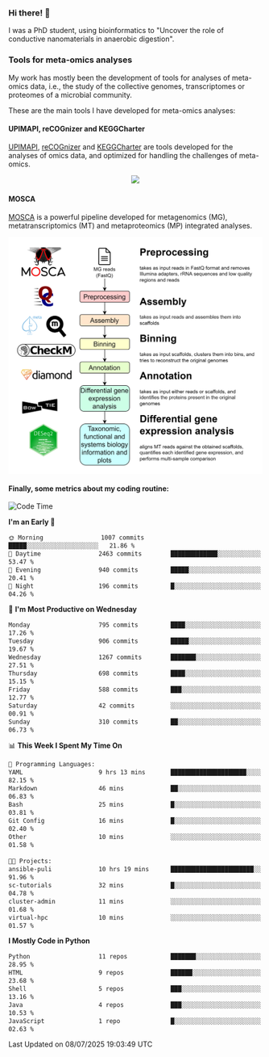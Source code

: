### Hi there! 👋

I was a PhD student, using bioinformatics to "Uncover the role of conductive nanomaterials in anaerobic digestion".

### Tools for meta-omics analyses

My work has mostly been the development of tools for analyses of meta-omics data, i.e., the study of the collective genomes, transcriptomes or proteomes of a microbial community.

These are the main tools I have developed for meta-omics analyses:

#### UPIMAPI, reCOGnizer and KEGGCharter

[UPIMAPI](https://github.com/iquasere/UPIMAPI), [reCOGnizer](https://github.com/iquasere/reCOGnizer) and [KEGGCharter](https://github.com/iquasere/KEGGCharter) are tools developed for the analyses of omics data, and optimized for handling the challenges of meta-omics.

<p align="center">
    <img src="assets/annotation_paper.png">
</p>

#### MOSCA

[MOSCA](https://github.com/iquasere/MOSCA) is a powerful pipeline developed for metagenomics (MG), metatranscriptomics (MT) and metaproteomics (MP) integrated analyses.

<p align="center">
    <img src="assets/mosca_workflow.png" align="center" width="700">
</p>


#### Finally, some metrics about my coding routine:

<!--START_SECTION:waka-->
![Code Time](http://img.shields.io/badge/Code%20Time-971%20hrs%2056%20mins-blue)

**I'm an Early 🐤** 

```text
🌞 Morning                1007 commits        █████░░░░░░░░░░░░░░░░░░░░   21.86 % 
🌆 Daytime                2463 commits        █████████████░░░░░░░░░░░░   53.47 % 
🌃 Evening                940 commits         █████░░░░░░░░░░░░░░░░░░░░   20.41 % 
🌙 Night                  196 commits         █░░░░░░░░░░░░░░░░░░░░░░░░   04.26 % 
```
📅 **I'm Most Productive on Wednesday** 

```text
Monday                   795 commits         ████░░░░░░░░░░░░░░░░░░░░░   17.26 % 
Tuesday                  906 commits         █████░░░░░░░░░░░░░░░░░░░░   19.67 % 
Wednesday                1267 commits        ███████░░░░░░░░░░░░░░░░░░   27.51 % 
Thursday                 698 commits         ████░░░░░░░░░░░░░░░░░░░░░   15.15 % 
Friday                   588 commits         ███░░░░░░░░░░░░░░░░░░░░░░   12.77 % 
Saturday                 42 commits          ░░░░░░░░░░░░░░░░░░░░░░░░░   00.91 % 
Sunday                   310 commits         ██░░░░░░░░░░░░░░░░░░░░░░░   06.73 % 
```


📊 **This Week I Spent My Time On** 

```text
💬 Programming Languages: 
YAML                     9 hrs 13 mins       █████████████████████░░░░   82.15 % 
Markdown                 46 mins             ██░░░░░░░░░░░░░░░░░░░░░░░   06.83 % 
Bash                     25 mins             █░░░░░░░░░░░░░░░░░░░░░░░░   03.81 % 
Git Config               16 mins             █░░░░░░░░░░░░░░░░░░░░░░░░   02.40 % 
Other                    10 mins             ░░░░░░░░░░░░░░░░░░░░░░░░░   01.58 % 

🐱‍💻 Projects: 
ansible-puli             10 hrs 19 mins      ███████████████████████░░   91.96 % 
sc-tutorials             32 mins             █░░░░░░░░░░░░░░░░░░░░░░░░   04.78 % 
cluster-admin            11 mins             ░░░░░░░░░░░░░░░░░░░░░░░░░   01.68 % 
virtual-hpc              10 mins             ░░░░░░░░░░░░░░░░░░░░░░░░░   01.57 % 
```

**I Mostly Code in Python** 

```text
Python                   11 repos            ███████░░░░░░░░░░░░░░░░░░   28.95 % 
HTML                     9 repos             ██████░░░░░░░░░░░░░░░░░░░   23.68 % 
Shell                    5 repos             ███░░░░░░░░░░░░░░░░░░░░░░   13.16 % 
Java                     4 repos             ███░░░░░░░░░░░░░░░░░░░░░░   10.53 % 
JavaScript               1 repo              █░░░░░░░░░░░░░░░░░░░░░░░░   02.63 % 
```




 Last Updated on 08/07/2025 19:03:49 UTC
<!--END_SECTION:waka-->
